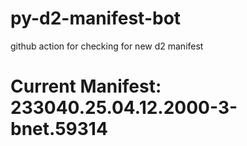 # py-d2-manifest-bot
github action for checking for new d2 manifest

# Current Manifest: 233040.25.04.12.2000-3-bnet.59314
